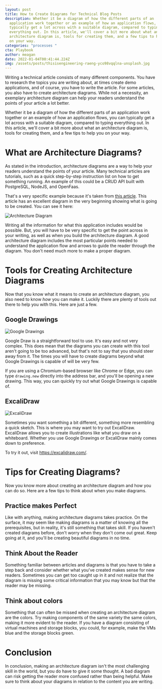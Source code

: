 ```yaml
---
layout: post
title: How to Create Diagrams for Technical Blog Posts
description: Whether it be a diagram of how the different parts of an
  application work together or an example of how an application flows, you can
  typically get a lot across with a suitable diagram, compared to typing
  everything out. In this article, we'll cover a bit more about what an
  architecture diagram is, tools for creating them, and a few tips to help you
  on your way.
categories: "processes "
cta: Playbook
author: meagan
date: 2022-01-04T00:41:44.224Z
img: /assets/posts/thisisengineering-raeng-yco98vqqlna-unsplash.jpg
---
```

Writing a technical article consists of many different components. You have to research the topics you are writing about, at times create demo applications, and of course, you have to write the article. For some articles, you also have to create architecture diagrams. While not a necessity, an exemplary architecture diagram can help your readers understand the points of your article a lot better.

Whether it be a diagram of how the different parts of an application work together or an example of how an application flows, you can typically get a lot across with a suitable diagram, compared to typing everything out. In this article, we'll cover a bit more about what an architecture diagram is, tools for creating them, and a few tips to help you on your way.

# What are Architecture Diagrams?

As stated in the introduction, architecture diagrams are a way to help your readers understand the points of your article. Many technical articles are tutorials, such as a quick step-by-step instruction list on how to get something running. An example of this could be a CRUD API built with PostgreSQL, NodeJS, and OpenFaas.

That's a very specific example because it's taken from [this article](https://www.civo.com/learn/guide-to-build-a-crud-api-with-postgresl-and-node-js-with-openfaas). This article has an excellent diagram in the very beginning showing what is going to be created. You can see it here:

![Architecture Diagram](https://civo-com-assets.ams3.digitaloceanspaces.com/content_images/514.blog.png?1576755297)

Writing all the information for what this application includes would be possible. But, you will have to be very specific to get the point across in your writing, as well as when you build the architecture diagram. A good architecture diagram includes the most particular points needed to understand the application flow and arrows to guide the reader through the diagram. You don't need much more to make a proper diagram.

# Tools for Creating Architecture Diagrams

Now that you know what it means to create an architecture diagram, you also need to know _how_ you can make it. Luckily there are plenty of tools out there to help you with this. Here are just a few.

## Google Drawings

![Google Drawings](https://i.imgur.com/OsqZHiL.png)

Google Draw is a straightforward tool to use. It's easy and not very complex. This does mean that the diagrams you can create with this tool aren't going to be too advanced, but that's not to say that you should steer away from it. The times you will have to create diagrams beyond what Google Drawings is capable of will be very few.

If you are using a Chromium-based browser like Chrome or Edge, you can type `drawing.new` directly into the address bar, and you'll be opening a new drawing. This way, you can quickly try out what Google Drawings is capable of.

## ExcaliDraw

![ExcaliDraw](https://i.imgur.com/bleKxOA.png)

Sometimes you want something a bit different, something more resembling a quick sketch. This is where you may want to try out ExcaliDraw. ExcaliDraw allows you to create illustrations like what you draw on a whiteboard. Whether you use Google Drawings or ExcaliDraw mainly comes down to preference.

To try it out, visit https://excalidraw.com/. 

# Tips for Creating Diagrams?

Now you know more about creating an architecture diagram and how you can do so. Here are a few tips to think about when you make diagrams.

## Practice makes Perfect

Like with anything, making architecture diagrams takes practice. On the surface, it may seem like making diagrams is a matter of knowing all the prerequisites, but in reality, it's still something that takes skill. If you haven't created diagrams before, don't worry when they don't come out great. Keep going at it, and you'll be creating beautiful diagrams in no time.

## Think About the Reader

Something familiar between articles and diagrams is that you have to take a step back and consider whether what you've created makes sense for new readers. Sometimes you can get too caught up in it and not realize that the diagram is missing some critical information that you may know but that the reader may be missing.

## Think about colors

Something that can often be missed when creating an architecture diagram are the colors. Try making components of the same variety the same colors, making it more evident to the reader. If you have a diagram consisting of virtual machines and storage blocks, you could, for example, make the VMs blue and the storage blocks green.

# Conclusion

In conclusion, making an architecture diagram isn't the most challenging skill in the world, but you do have to give it some thought. A bad diagram can risk getting the reader more confused rather than being helpful. Make sure to think about your diagrams in relation to the content you are writing.

